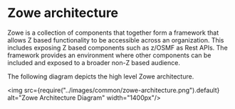 # Zowe architecture

Zowe is a collection of components that together form a framework that allows Z based functionality to be accessible across an organization. This includes exposing Z based components such as z/OSMF as Rest APIs. The framework provides an environment where other components can be included and exposed to a broader non-Z based audience.

The following diagram depicts the high level Zowe architecture.


<img src={require("../images/common/zowe-architecture.png").default} alt="Zowe Architecture Diagram" width="1400px"/> 